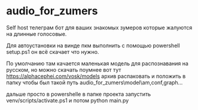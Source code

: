 # audio_for_zumers
Self host телеграм бот для ваших знакомых зумеров которые жалуются на длинные голосовые.

Для автоустановки на винде пкм выполнить с помощью powershell setup.ps1 он всё скачает что нужно.

По умолчанию там качается маленькая модель для распознавания на русском, но можно скачать поумнее вот тут https://alphacephei.com/vosk/models архив распаковать и положить в папку чтобы был такой путь audio_for_zumers\model\am,conf,graph...

дальше просто в powershelle в папке проекта запустить venv/scripts/activate.ps1 и потом python main.py